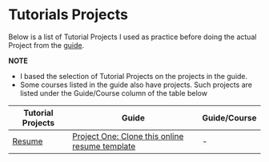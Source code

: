 # Tutorials Projects

Below is a list of Tutorial Projects I used as practice before doing the actual Project from the [guide](https://github.com/P1xt/p1xt-guides/blob/master/cs-wd.md).

**NOTE** 
* I based the selection of Tutorial Projects on the projects in the guide.
* Some courses listed in the guide also have projects. Such projects are listed under the Guide/Course column of the table below

| Tutorial Projects  | Guide | Guide/Course |
| --- | --- | --- |
| [Resume](https://www.youtube.com/watch?v=jJuHQNULXGs&list=PLsIkqR8inizt8SpD6utVTPhy8gFQzQNug)  | [Project One: Clone this online resume template](https://creativemarket.com/ikonome/686585-Material-Resume-Blue/screenshots/#screenshot3)  | - |



